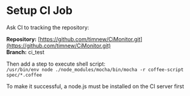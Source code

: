 # Setup CI Job
Ask CI to tracking the repository:

**Repository:** [https://github.com/timnew/CiMonitor.git](https://github.com/timnew/CiMonitor.git)  
**Branch:** ci_test

Then add a step to execute shell script:  
`/usr/bin/env node ./node_modules/mocha/bin/mocha -r coffee-script spec/*.coffee`

To make it successful, a node.js must be installed on the CI server first